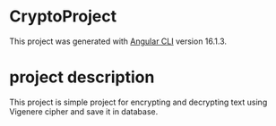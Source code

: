 # CryptoProject

This project was generated with [Angular CLI](https://github.com/angular/angular-cli) version 16.1.3.

# project description
This project is simple project for encrypting and decrypting text using Vigenere cipher and save it in database.
